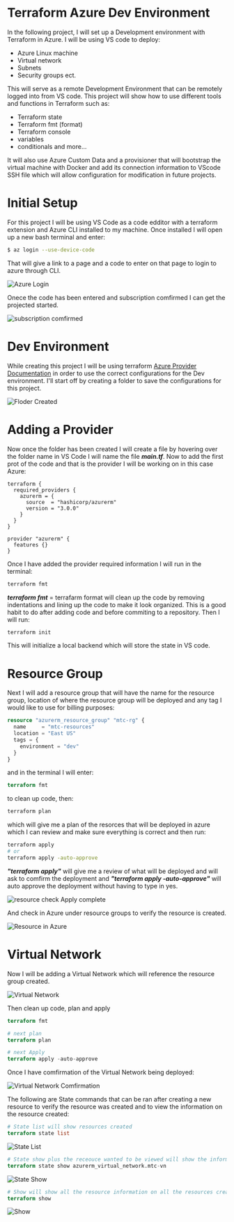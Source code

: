 # Terraform Azure Dev Environment

In the following project, I will set up a Development environment with Terraform in Azure. I will be using VS code to deploy:

* Azure Linux machine
* Virtual network
* Subnets
* Security groups ect.

This will serve as a remote Development Environment that can be remotely logged into from VS code. This project will show how to use different tools and functions in Terraform such as:

* Terraform state
* Terraform fmt (format)
* Terraform console
* variables
* conditionals and more...

It will also use Azure Custom Data and a provisioner that will bootstrap the virtual machine with Docker and add its connection information to VScode SSH file which will allow configuration for modification in future projects.

# Initial Setup

For this project I will be using VS Code as a code edditor with a terraform extension and Azure CLI installed to my machine. Once installed I will open up a new bash terminal and enter:

```bash
$ az login --use-device-code
```
That will give a link to a page and a code to enter on that page to login to azure through CLI.

![Azure Login](https://github.com/EvelioMorales/Terraform-Dev-environment-Azure/blob/main/loginAzure.png)

Onece the code has been entered and subscription comfirmed I can get the projected started.

![subscription comfirmed](https://github.com/EvelioMorales/Terraform-Dev-environment-Azure/blob/main/Sub_Comfirm.png)


# Dev Environment

While creating this project I will be using terraform [Azure Provider Documentation](https://registry.terraform.io/providers/hashicorp/azurerm/latest/docs) in order to use the correct configurations for the Dev environment. I'll start off by creating a folder to save the configurations for this project.

![Floder Created](https://github.com/EvelioMorales/Terraform-Dev-environment-Azure/blob/main/1cjx3KcwI3.png)

# Adding a Provider

Now once the folder has been created I will create a file by hovering over the folder name in VS Code I will name the file *__main.tf__*. Now to add the first prot of the code and that is the provider I will be working on in this case Azure:

```terreform
terraform {
  required_providers {
    azurerm = {
      source  = "hashicorp/azurerm"
      version = "3.0.0"
    }
  }
}

provider "azurerm" {
  features {}
}
```
Once I have added the provider required information I will run in the terminal:

```bash
terraform fmt
```
*__terraform fmt__* = terrafarm format will clean up the code by removing indentations and lining up the code to make it look organized. This is a good habit to do after adding code and before commiting to a repository. Then I will run:

```bash
terraform init
```
This will initialize a local backend which will store the state in VS code. 

# Resource Group

Next I will add a resource group that will have the name for the resource group, location of where the resource group will be deployed and any tag I would like to use for billing purposes:

```terraform
resource "azurerm_resource_group" "mtc-rg" {
  name     = "mtc-resources"
  location = "East US"
  tags = {
    environment = "dev"
  }
}
```
and in the terminal I will enter:

```terraform
terraform fmt
```
to clean up code, then:

```bash
terraform plan
```
which will give me a plan of the resorces that will be deployed in azure which I can review and make sure everything is correct and then run:

```bash
terraform apply
# or
terraform apply -auto-approve
```
*__"terraform apply"__* will give me a review of what will be deployed and will ask to comfirm the deployment and *__"terraform apply -auto-approve"__* will auto approve the deployment without having to type in yes. 

![resource check](https://github.com/EvelioMorales/Terraform-Dev-environment-Azure/blob/main/resource.png)
Apply complete 

And check in Azure under resource groups to verify the resource is created.

![Resource in Azure](https://github.com/EvelioMorales/Terraform-Dev-environment-Azure/blob/main/resource_in_azure.png)

# Virtual Network 

Now I will be adding a Virtual Network which will reference the resource group created.

![Virtual Network](https://github.com/EvelioMorales/Terraform-Dev-environment-Azure/blob/main/VirtualNet.png)

Then clean up code, plan and apply 

```terraform
terraform fmt

# next plan 
terraform plan

# next Apply
terraform apply -auto-approve
```

Once I have comfirmation of the Virtual Network being deployed: 

![Virtual Network Comfirmation](https://github.com/EvelioMorales/Terraform-Dev-environment-Azure/blob/main/VirtualnetComfirmation.png)

The following are State commands that can be ran after creating a new resource to verify the resource was created and to view the information on the resource created:

```terraform
# State list will show resources created
terraform state list
```
![State List](https://github.com/EvelioMorales/Terraform-Dev-environment-Azure/blob/main/statelist.png)

```terraform
# State show plus the receouce wanted to be viewed will show the information in the resourece
terraform state show azurerm_virtual_network.mtc-vn
```
![State Show](https://github.com/EvelioMorales/Terraform-Dev-environment-Azure/blob/main/stateshow.png)

```terraform
# Show will show all the resource information on all the resources created
terraform show
```
![Show](https://github.com/EvelioMorales/Terraform-Dev-environment-Azure/blob/main/show.png)
